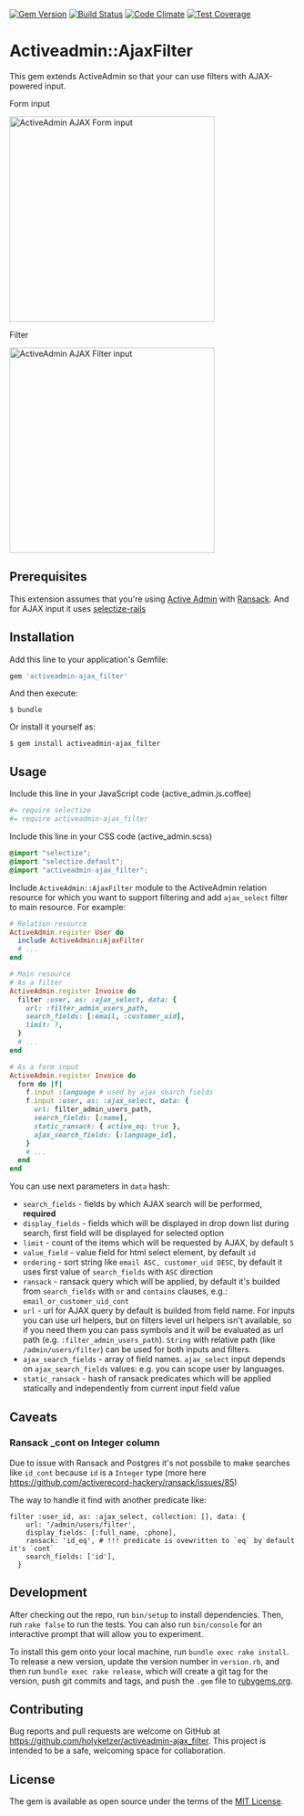[![Gem Version](https://badge.fury.io/rb/activeadmin-ajax_filter.svg)](https://badge.fury.io/rb/activeadmin-ajax_filter)
[![Build Status](https://travis-ci.org/holyketzer/activeadmin-ajax_filter.svg?branch=master)](https://travis-ci.org/holyketzer/activeadmin-ajax_filter)
[![Code Climate](https://codeclimate.com/github/holyketzer/activeadmin-ajax_filter/badges/gpa.svg)](https://codeclimate.com/github/holyketzer/activeadmin-ajax_filter)
[![Test Coverage](https://codeclimate.com/github/holyketzer/activeadmin-ajax_filter/badges/coverage.svg)](https://codeclimate.com/github/holyketzer/activeadmin-ajax_filter/coverage)

# Activeadmin::AjaxFilter

This gem extends ActiveAdmin so that your can use filters with AJAX-powered input.

Form input

<img src="https://s31.postimg.org/gvb9y7u9n/ajax_input.gif" width="360" alt="ActiveAdmin AJAX Form input"/>

Filter

<img src="https://s31.postimg.org/qmkboivpn/ajax_filter.gif" width="360" alt="ActiveAdmin AJAX Filter input"/>

## Prerequisites

This extension assumes that you're using [Active Admin](https://github.com/activeadmin/activeadmin) with [Ransack](https://github.com/activerecord-hackery/ransack). And for AJAX input it uses [selectize-rails](https://github.com/manuelvanrijn/selectize-rails)

## Installation

Add this line to your application's Gemfile:

```ruby
gem 'activeadmin-ajax_filter'
```

And then execute:

    $ bundle

Or install it yourself as:

    $ gem install activeadmin-ajax_filter

## Usage

Include this line in your JavaScript code (active_admin.js.coffee)

```coffeescript
#= require selectize
#= require activeadmin-ajax_filter
```

Include this line in your CSS code (active_admin.scss)

```scss
@import "selectize";
@import "selectize.default";
@import "activeadmin-ajax_filter";
```

Include `ActiveAdmin::AjaxFilter` module to the ActiveAdmin relation resource for which you want to support filtering and add `ajax_select` filter to main resource. For example:

```ruby
# Relation-resource
ActiveAdmin.register User do
  include ActiveAdmin::AjaxFilter
  # ...
end

# Main resource
# As a filter
ActiveAdmin.register Invoice do
  filter :user, as: :ajax_select, data: { 
    url: :filter_admin_users_path, 
    search_fields: [:email, :customer_uid], 
    limit: 7,
  }
  # ...
end

# As a form input
ActiveAdmin.register Invoice do
  form do |f|
    f.input :language # used by ajax_search_fields
    f.input :user, as: :ajax_select, data: { 
      url: filter_admin_users_path,
      search_fields: [:name], 
      static_ransack: { active_eq: true }, 
      ajax_search_fields: [:language_id],
    }
    # ...
  end
end
```

You can use next parameters in `data` hash:

* `search_fields` - fields by which AJAX search will be performed, **required**
* `display_fields` - fields which will be displayed in drop down list during search, first field will be displayed for selected option
* `limit` - count of the items which will be requested by AJAX, by default `5`
* `value_field` - value field for html select element, by default `id`
* `ordering` - sort string like `email ASC, customer_uid DESC`, by default it uses first value of `search_fields` with `ASC` direction
* `ransack` - ransack query which will be applied, by default it's builded from `search_fields` with `or` and `contains` clauses, e.g.: `email_or_customer_uid_cont`
* `url` - url for AJAX query by default is builded from field name. For inputs you can use url helpers, but on filters level url helpers isn't available, so if you need them you can pass symbols and it will be evaluated as url path (e.g. `:filter_admin_users_path`). `String` with relative path (like `/admin/users/filter`) can be used for both inputs and filters.
* `ajax_search_fields` - array of field names. `ajax_select` input depends on `ajax_search_fields` values: e.g. you can scope user by languages.
* `static_ransack` - hash of ransack predicates which will be applied statically and independently from current input field value

## Caveats 

### Ransack _cont on Integer column

Due to issue with Ransack and Postgres it's not possbile to make searches like `id_cont` because `id` is a `Integer` type (more here https://github.com/activerecord-hackery/ransack/issues/85)

The way to handle it find with another predicate like:

```
filter :user_id, as: :ajax_select, collection: [], data: {
    url: '/admin/users/filter',
    display_fields: [:full_name, :phone],
    ransack: 'id_eq', # !!! predicate is ovewritten to `eq` by default it's `cont`
    search_fields: ['id'],
  }
```

## Development

After checking out the repo, run `bin/setup` to install dependencies. Then, run `rake false` to run the tests. You can also run `bin/console` for an interactive prompt that will allow you to experiment.

To install this gem onto your local machine, run `bundle exec rake install`. To release a new version, update the version number in `version.rb`, and then run `bundle exec rake release`, which will create a git tag for the version, push git commits and tags, and push the `.gem` file to [rubygems.org](https://rubygems.org).

## Contributing

Bug reports and pull requests are welcome on GitHub at https://github.com/holyketzer/activeadmin-ajax_filter. This project is intended to be a safe, welcoming space for collaboration.

## License

The gem is available as open source under the terms of the [MIT License](http://opensource.org/licenses/MIT).

